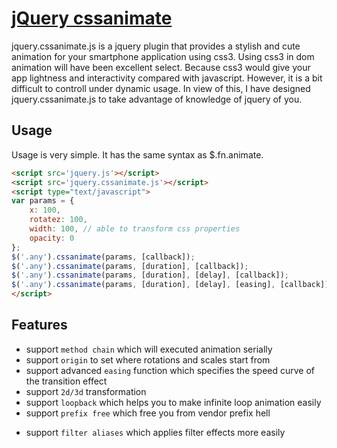 [jQuery cssanimate](http://after12am.github.io/jquery.cssanimate.js/)
========================================================================

jquery.cssanimate.js is a jquery plugin that provides a stylish and cute animation for your smartphone application using css3.
Using css3 in dom animation will have been excellent select. Because css3 would give your app lightness and interactivity compared with javascript.
However, it is a bit difficult to controll under dynamic usage. In view of this, I have designed jquery.cssanimate.js to take advantage of knowledge of jquery of you.

## Usage

Usage is very simple. It has the same syntax as $.fn.animate.

```html
<script src='jquery.js'></script>
<script src='jquery.cssanimate.js'></script>
<script type="text/javascript">
var params = {
    x: 100,
    rotatez: 100,
    width: 100, // able to transform css properties
    opacity: 0
};
$('.any').cssanimate(params, [callback]);
$('.any').cssanimate(params, [duration], [callback]);
$('.any').cssanimate(params, [duration], [delay], [callback]);
$('.any').cssanimate(params, [duration], [delay], [easing], [callback]);
</script>
```

## Features

* support `method chain` which will executed animation serially
* support `origin` to set where rotations and scales start from
* support advanced `easing` function which specifies the speed curve of the transition effect
* support `2d/3d` transformation
* support `loopback` which helps you to make infinite loop animation easily
* support `prefix free` which free you from vendor prefix hell
+ support `filter aliases` which applies filter effects more easily